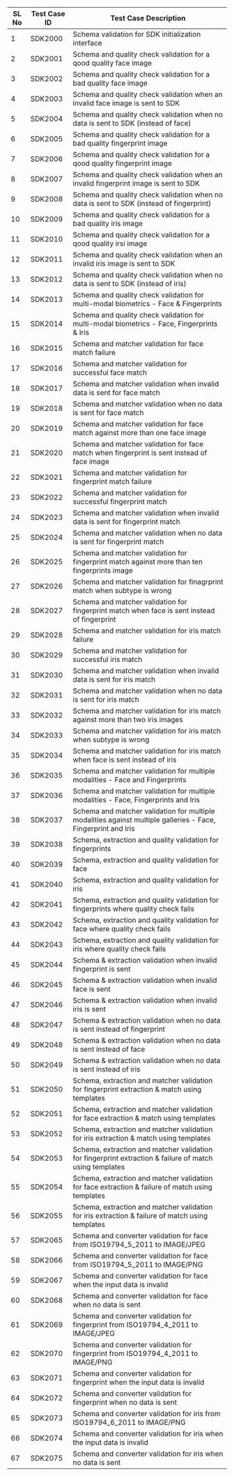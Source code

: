 	
|SL No |Test Case ID	 |Test Case Description	 | 
|------|-----------------|-----------------------|
|1|	SDK2000|	Schema validation for SDK initialization interface|
|2|	SDK2001|	Schema and quality check validation for a qood quality face image|
|3|	SDK2002|	Schema and quality check validation for a bad quality face image|
|4|	SDK2003|	Schema and quality check validation when an invalid face image is sent to SDK|
|5|	SDK2004|	Schema and quality check validation when no data is sent to SDK (instead of face)|
|6|	SDK2005|	Schema and quality check validation for a bad quality fingerprint image|
|7|	SDK2006|	Schema and quality check validation for a qood quality fingerprint image|
|8|	SDK2007|	Schema and quality check validation when an invalid fingerprint image is sent to SDK|
|9|	SDK2008|	Schema and quality check validation when no data is sent to SDK (instead of fingerprint)|
|10|	SDK2009|	Schema and quality check validation for a bad quality iris image|
|11|	SDK2010|	Schema and quality check validation for a qood quality irsi image|
|12|	SDK2011|	Schema and quality check validation when an invalid iris image is sent to SDK|
|13|	SDK2012|        Schema and quality check validation when no data is sent to SDK (instead of iris)|
|14|	SDK2013|	Schema and quality check validation for multi-modal biometrics - Face & Fingerprints|
|15|	SDK2014|	Schema and quality check validation for multi-modal biometrics - Face, Fingerprints & Iris|
|16|	SDK2015|	Schema and matcher validation for face match failure|
|17|	SDK2016|	Schema and matcher validation for successful face match|
|18|	SDK2017|	Schema and matcher validation when invalid data is sent for face match|
|19|	SDK2018|	Schema and matcher validation when no data is sent for face match|
|20|	SDK2019|	Schema and matcher validation for face match against more than one face image|
|21|	SDK2020|	Schema and matcher validation for face match when fingerprint is sent instead of face image|
|22|	SDK2021|	Schema and matcher validation for fingerprint match failure|
|23|	SDK2022|	Schema and matcher validation for successful fingerprint match|
|24|	SDK2023|	Schema and matcher validation when invalid data is sent for fingerprint match|
|25|	SDK2024|        Schema and matcher validation when no data is sent for fingerprint match|
|26|	SDK2025|	Schema and matcher validation for fingerprint match against more than ten fingerprints image|
|27|	SDK2026|        Schema and matcher validation for finagrprint match when subtype is wrong|
|28|	SDK2027|	Schema and matcher validation for fingerprint match when face is sent instead of fingerprint|
|29|	SDK2028|        Schema and matcher validation for iris match failure|
|30|	SDK2029|	Schema and matcher validation for successful iris match|
|31|	SDK2030|	Schema and matcher validation when invalid data is sent for iris match|
|32|	SDK2031|	Schema and matcher validation when no data is sent for iris match|
|33|	SDK2032|        Schema and matcher validation for iris match against more than two iris images|
|34|	SDK2033|	Schema and matcher validation for iris match when subtype is wrong|
|35|	SDK2034|	Schema and matcher validation for iris match when face is sent instead of iris|
|36|	SDK2035|	Schema and matcher validation for multiple modalities - Face and Fingerprints|
|37|	SDK2036|	Schema and matcher validation for multiple modalities - Face, Fingerprints and Iris|
|38|	SDK2037|	Schema and matcher validation for multiple modalities against multiple galleries - Face, Fingerprint and Iris|
|39|	SDK2038|	Schema, extraction and quality validation for fingerprints|
|40|	SDK2039|	Schema, extraction and quality validation for face|
|41|	SDK2040|	Schema, extraction and quality validation for iris|
|42|	SDK2041|	Schema, extraction and quality validation for fingerprints where quality check fails|
|43|	SDK2042|	Schema, extraction and quality validation for face where quality check fails|
|44|	SDK2043|	Schema, extraction and quality validation for iris where quality check fails|
|45|	SDK2044|        Schema & extraction validation when invalid fingerprint is sent|
|46|	SDK2045|	Schema & extraction validation when invalid face is sent|
|47|	SDK2046|	Schema & extraction validation when invalid iris is sent|
|48|	SDK2047|	Schema & extraction validation when no data is sent instead of fingerprint|
|49|	SDK2048|	Schema & extraction validation when no data is sent instead of face|
|50|	SDK2049|        Schema & extraction validation when no data is sent instead of iris|
|51|	SDK2050|	Schema, extraction and matcher validation for fingerprint extraction & match using templates|
|52|	SDK2051|	Schema, extraction and matcher validation for face extraction & match using templates|
|53|	SDK2052|	Schema, extraction and matcher validation for iris extraction & match using templates|
|54|	SDK2053|	Schema, extraction and matcher validation for fingerprint extraction & failure of match using templates|
|55|	SDK2054|	Schema, extraction and matcher validation for face extraction & failure of match using templates|
|56|	SDK2055|	Schema, extraction and matcher validation for iris extraction & failure of match using templates|
|57|	SDK2065|	Schema and converter validation for face from ISO19794_5_2011 to IMAGE/JPEG|
|58|	SDK2066|	Schema and converter validation for face from ISO19794_5_2011 to IMAGE/PNG|
|59|	SDK2067|	Schema and converter validation for face when the input data is invalid|
|60|	SDK2068|	Schema and converter validation for face when no data is sent|
|61|	SDK2069|        Schema and converter validation for fingerprint from ISO19794_4_2011 to IMAGE/JPEG|
|62|	SDK2070|        Schema and converter validation for fingerprint from ISO19794_4_2011 to IMAGE/PNG|
|63|	SDK2071|        Schema and converter validation for fingerprint when the input data is invalid|
|64|	SDK2072|	Schema and converter validation for fingerprint when no data is sent|
|65|	SDK2073|	Schema and converter validation for iris from ISO19794_6_2011 to IMAGE/PNG|
|66|	SDK2074|	Schema and converter validation for iris when the input data is invalid|
|67|	SDK2075|	Schema and converter validation for iris when no data is sent|
